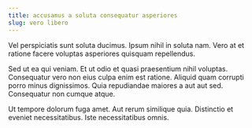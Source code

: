 ```yaml
---
title: accusamus a soluta consequatur asperiores
slug: vero libero
---
```


Vel perspiciatis sunt soluta ducimus. Ipsum nihil in soluta nam. Vero at et ratione facere voluptas asperiores quisquam repellendus.

Sed ut ea qui veniam. Et ut odio et quasi praesentium nihil voluptas. Consequatur vero non eius culpa enim est ratione. Aliquid quam corrupti porro minus dignissimos. Quia repudiandae maiores a aut aut sed. Consequatur non cumque atque.

Ut tempore dolorum fuga amet. Aut rerum similique quia. Distinctio et eveniet necessitatibus. Iste necessitatibus omnis.
